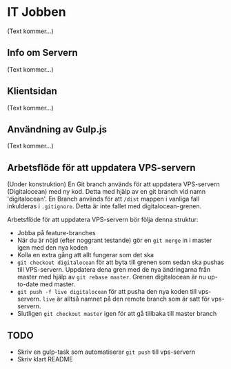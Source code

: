 # IT Jobben
(Text kommer...)

## Info om Servern
(Text kommer...)

## Klientsidan
(Text kommer...)

## Användning av Gulp.js
(Text kommer...)


## Arbetsflöde för att uppdatera VPS-servern
(Under konstruktion)
En Git branch används för att uppdatera VPS-servern (Digitalocean) med ny kod. Detta med hjälp av en git branch vid namn 'digitalocean'. En Branch används för att `/dist` mappen i vanliga fall inkulderas i `.gitignore`. Detta är inte fallet med digitalocean-grenen.

 Arbetsflöde för att uppdatera VPS-servern bör följa denna struktur:
* Jobba på feature-branches
* När du är nöjd (efter noggrant testande) gör en `git merge` in i master igen med den nya koden
* Kolla en extra gång att allt fungerar som det ska
* `git checkout digitalocean` för att byta till grenen som sedan ska pushas till VPS-servern. Uppdatera dena gren med de nya ändringarna från master med hjälp av `git rebase master`. Grenen digitalocean är nu up-to-date med master.
* `git push -f live digitalocean` för att pusha den nya koden till vps-servern. `live` är alltså namnet på den remote branch som är satt för vps-servern.
* Slutligen `git checkout master` igen för att gå tillbaka till master branch

## TODO
* Skriv en gulp-task som automatiserar `git push` till vps-servern
* Skriv klart README
